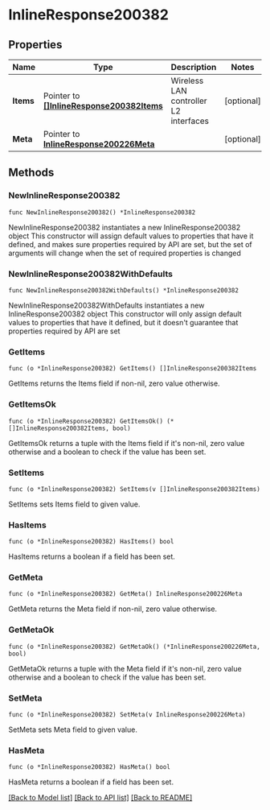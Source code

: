 # InlineResponse200382

## Properties

Name | Type | Description | Notes
------------ | ------------- | ------------- | -------------
**Items** | Pointer to [**[]InlineResponse200382Items**](InlineResponse200382Items.md) | Wireless LAN controller L2 interfaces | [optional] 
**Meta** | Pointer to [**InlineResponse200226Meta**](InlineResponse200226Meta.md) |  | [optional] 

## Methods

### NewInlineResponse200382

`func NewInlineResponse200382() *InlineResponse200382`

NewInlineResponse200382 instantiates a new InlineResponse200382 object
This constructor will assign default values to properties that have it defined,
and makes sure properties required by API are set, but the set of arguments
will change when the set of required properties is changed

### NewInlineResponse200382WithDefaults

`func NewInlineResponse200382WithDefaults() *InlineResponse200382`

NewInlineResponse200382WithDefaults instantiates a new InlineResponse200382 object
This constructor will only assign default values to properties that have it defined,
but it doesn't guarantee that properties required by API are set

### GetItems

`func (o *InlineResponse200382) GetItems() []InlineResponse200382Items`

GetItems returns the Items field if non-nil, zero value otherwise.

### GetItemsOk

`func (o *InlineResponse200382) GetItemsOk() (*[]InlineResponse200382Items, bool)`

GetItemsOk returns a tuple with the Items field if it's non-nil, zero value otherwise
and a boolean to check if the value has been set.

### SetItems

`func (o *InlineResponse200382) SetItems(v []InlineResponse200382Items)`

SetItems sets Items field to given value.

### HasItems

`func (o *InlineResponse200382) HasItems() bool`

HasItems returns a boolean if a field has been set.

### GetMeta

`func (o *InlineResponse200382) GetMeta() InlineResponse200226Meta`

GetMeta returns the Meta field if non-nil, zero value otherwise.

### GetMetaOk

`func (o *InlineResponse200382) GetMetaOk() (*InlineResponse200226Meta, bool)`

GetMetaOk returns a tuple with the Meta field if it's non-nil, zero value otherwise
and a boolean to check if the value has been set.

### SetMeta

`func (o *InlineResponse200382) SetMeta(v InlineResponse200226Meta)`

SetMeta sets Meta field to given value.

### HasMeta

`func (o *InlineResponse200382) HasMeta() bool`

HasMeta returns a boolean if a field has been set.


[[Back to Model list]](../README.md#documentation-for-models) [[Back to API list]](../README.md#documentation-for-api-endpoints) [[Back to README]](../README.md)


